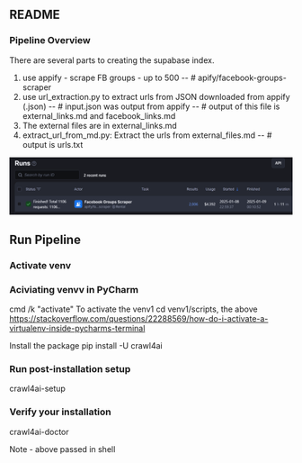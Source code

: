 ## README

### Pipeline Overview

There are several parts to creating the supabase index.
1. use appify - scrape FB groups - up to 500
-- # apify/facebook-groups-scraper
2. use url_extraction.py to extract urls from JSON downloaded from appify (.json)
-- # input.json was output from appify 
-- # output of this file is external_links.md and facebook_links.md
3. The external files are in external_links.md
4. extract_url_from_md.py: Extract the urls from external_files.md
-- # output is urls.txt

![img.png](img.png)

## Run Pipeline

### Activate venv

### Aciviating venvv in PyCharm
cmd /k "activate"
To activate the venv1 cd venv1/scripts, the above
https://stackoverflow.com/questions/22288569/how-do-i-activate-a-virtualenv-inside-pycharms-terminal

Install the package
pip install -U crawl4ai

### Run post-installation setup
crawl4ai-setup

### Verify your installation
crawl4ai-doctor

Note - above passed in shell
